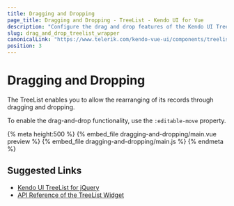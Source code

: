 ```yaml
---
title: Dragging and Dropping
page_title: Dragging and Dropping - TreeList - Kendo UI for Vue
description: "Configure the drag and drop features of the Kendo UI TreeList wrapper for Vue."
slug: drag_and_drop_treelist_wrapper
canonicalLink: "https://www.telerik.com/kendo-vue-ui/components/treelist/"
position: 3
---
```


<div><WrapperBanner link="/kendo-vue-ui/components/treelist"></WrapperBanner></div> 

# Dragging and Dropping

The TreeList enables you to allow the rearranging of its records through dragging and dropping.  

To enable the drag-and-drop functionality, use the `:editable-move` property.

{% meta height:500 %}
{% embed_file dragging-and-dropping/main.vue preview %}
{% embed_file dragging-and-dropping/main.js %}
{% endmeta %}

## Suggested Links

* [Kendo UI TreeList for jQuery](https://docs.telerik.com/kendo-ui/controls/data-management/treelist/overview)
* [API Reference of the TreeList Widget](https://docs.telerik.com/kendo-ui/api/javascript/ui/treelist)
